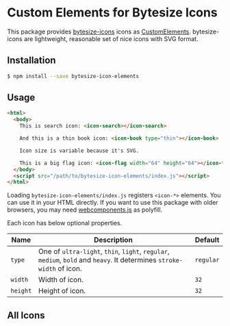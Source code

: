 Custom Elements for Bytesize Icons
==================================

This package provides [bytesize-icons](https://github.com/danklammer/bytesize-icons) icons as [CustomElements](https://developers.google.com/web/fundamentals/getting-started/primers/customelements).
bytesize-icons are lightweight, reasonable set of nice icons with SVG format.

## Installation

```sh
$ npm install --save bytesize-icon-elements
```

## Usage

```html
<html>
  <body>
    This is search icon: <icon-search></icon-search>

    And this is a thin book icon: <icon-book type="thin"></icon-book>

    Icon size is variable because it's SVG.

    This is a big flag icon: <icon-flag width="64" height="64"></icon-flag>
  </body>
  <script src="/path/to/bytesize-icon-elements/index.js"></script>
</html>
```

Loading `bytesize-icon-elements/index.js` registers `<icon-*>` elements. You can use it in your HTML directly.
If you want to use this package with older browsers, you may need [webcomponents.js](https://github.com/webcomponents/webcomponentsjs) as polyfill.

Each icon has below optional properties.

| Name     | Description                                                                                                           | Default   |
|----------|-----------------------------------------------------------------------------------------------------------------------|-----------|
| `type`   | One of `ultra-light`, `thin`, `light`, `regular`, `medium`, `bold` and `heavy`. It determines `stroke-width` of icon. | `regular` |
| `width`  | Width of icon.                                                                                                        | `32`      |
| `height` | Height of icon.                                                                                                       | `32`      |


## All Icons

